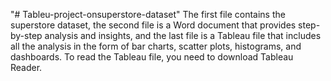 "# Tableu-project-onsuperstore-dataset" 
The first file contains the superstore dataset, the second file is a Word document that provides step-by-step analysis and insights, and the last file is a Tableau file that includes all the analysis in the form of bar charts, scatter plots, histograms, and dashboards. To read the Tableau file, you need to download Tableau Reader.
